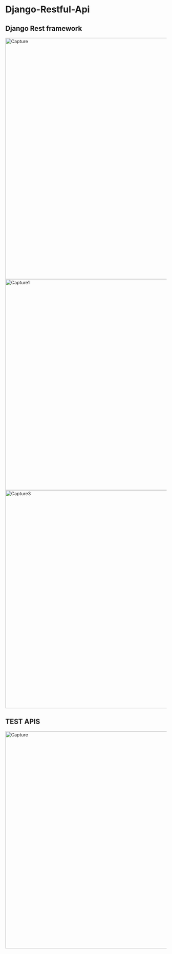 # Django-Restful-Api
## Django Rest framework

<img width="752" alt="Capture" src="https://user-images.githubusercontent.com/69419106/116773175-812a6e00-aa71-11eb-8294-648ee238d28c.PNG">

<img width="658" alt="Capture1" src="https://user-images.githubusercontent.com/69419106/116773220-d23a6200-aa71-11eb-9a1c-895f6fe08ae0.PNG">

<img width="680" alt="Capture3" src="https://user-images.githubusercontent.com/69419106/116773242-00b83d00-aa72-11eb-830d-c9d62fd9ae11.PNG">

## TEST APIS

<img width="677" alt="Capture" src="https://user-images.githubusercontent.com/69419106/116810236-4eab6e80-ab60-11eb-8127-dada0c216dc8.PNG">
